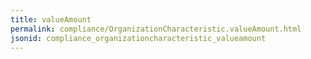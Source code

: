 ```yaml
---
title: valueAmount
permalink: compliance/OrganizationCharacteristic.valueAmount.html
jsonid: compliance_organizationcharacteristic_valueamount
---
```

